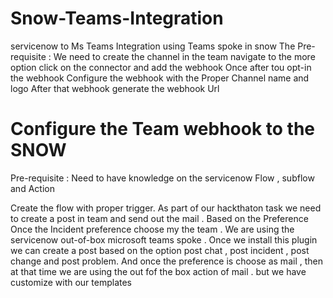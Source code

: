 # Snow-Teams-Integration
servicenow to Ms Teams Integration using Teams spoke in snow
The Pre-requisite :
We need to create the channel in the team 
navigate to the more option click on the connector and add the webhook
Once after tou opt-in the webhook 
Configure the webhook with the Proper Channel name and logo
After that webhook generate the webhook Url 

# Configure the Team webhook to the SNOW
Pre-requisite : Need to have knowledge on the servicenow Flow , subflow and Action

Create the flow with proper trigger.
As part of our hackthaton task we need to create a post in team and send out the mail . Based on the Preference
Once the Incident preference choose my the team .
We are using the servicenow out-of-box microsoft teams spoke . Once we install this plugin we can create a post based on the option post chat , post incident , post change and post problem.
And once the preference is choose as  mail , then at that time we are using the out fof the box action of mail . but we have customize with our templates


